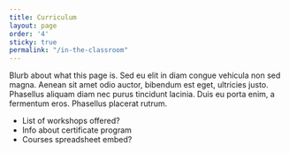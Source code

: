 ```yaml
---
title: Curriculum
layout: page
order: '4'
sticky: true
permalink: "/in-the-classroom"
---
```

Blurb about what this page is. Sed eu elit in diam congue vehicula non sed magna. Aenean sit amet odio auctor, bibendum est eget, ultricies justo. Phasellus aliquam diam nec purus tincidunt lacinia. Duis eu porta enim, a fermentum eros. Phasellus placerat rutrum.

- List of workshops offered?
- Info about certificate program
- Courses spreadsheet embed?
